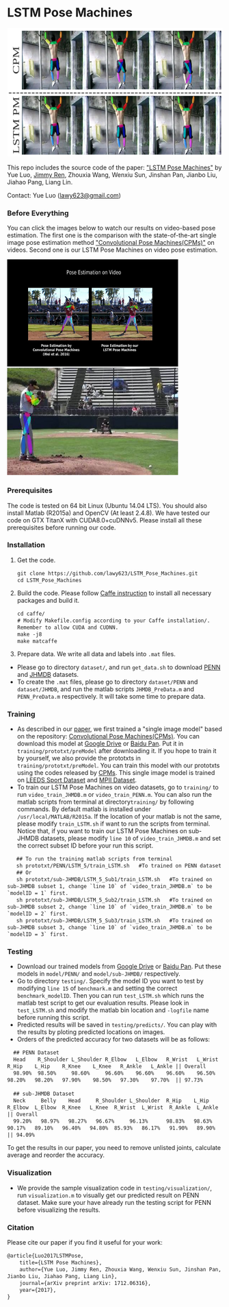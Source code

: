 # LSTM Pose Machines

<img src="figs/img.png" width="800" height="300" />

This repo includes the source code of the paper:
["LSTM Pose Machines"](https://arxiv.org/abs/1712.06316) by Yue Luo, [Jimmy Ren](http://www.jimmyren.com/), Zhouxia Wang, Wenxiu Sun, Jinshan Pan, Jianbo Liu, Jiahao Pang, Liang Lin.

Contact: Yue Luo (lawy623@gmail.com)

### Before Everything
You can click the images below to watch our results on video-based pose estimation. The first one is the comparison with the state-of-the-art single image pose estimation method ["Convolutional Pose Machines(CPMs)"](https://github.com/shihenw/convolutional-pose-machines-release) on videos. Second one is our LSTM Pose Machines on video pose estimation.

<a href="https://youtu.be/gOUcV4ZCT4A" target="_blank"><img src="figs/compare.png" width="400" height="250" /></a>
<a href="https://youtu.be/-sP3LWl6Ul0" target="_blank"><img src="figs/result.png" width="400" height="250" /></a>

### Prerequisites
The code is tested on 64 bit Linux (Ubuntu 14.04 LTS). You should also install Matlab (R2015a) and OpenCV (At least 2.4.8). We have tested our code on GTX TitanX with CUDA8.0+cuDNNv5. Please install all these prerequisites before running our code.
   
### Installation
1. Get the code. 
   ```Shell
   git clone https://github.com/lawy623/LSTM_Pose_Machines.git
   cd LSTM_Pose_Machines
   ```
2. Build the code. Please follow [Caffe instruction](http://caffe.berkeleyvision.org/installation.html) to install all necessary packages and build it.

   ```Shell
   cd caffe/
   # Modify Makefile.config according to your Caffe installation/. Remember to allow CUDA and CUDNN.
   make -j8
   make matcaffe
   ```
3. Prepare data. We write all data and labels into `.mat` files.

- Please go to directory `dataset/`, and run `get_data.sh` to download [PENN](http://dreamdragon.github.io/PennAction/) and [JHMDB](http://jhmdb.is.tue.mpg.de/) datasets.
- To create the `.mat` files, please go to directory `dataset/PENN` and `dataset/JHMDB`, and run the matlab scripts `JHMDB_PreData.m` and `PENN_PreData.m` respectively. It will take some time to prepare data.

### Training
- As described in our [paper](https://arxiv.org/abs/1712.06316), we first trained a "single image model" based on the repository: [Convolutional Pose Machines(CPMs)](https://github.com/shihenw/convolutional-pose-machines-release). You can download this model at [Google Drive](https://drive.google.com/open?id=1IfcSywYsX33aA_s8fw6rw7C7JJnqp6Fe) or [Baidu Pan](https://pan.baidu.com/s/1c17oOjm). Put it in `training/prototxt/preModel` after downloading it. If you hope to train it by yourself, we also provide the prototxts in `training/prototxt/preModel`. You can train this model with our prototxts using the codes released by [CPMs](https://github.com/shihenw/convolutional-pose-machines-release). This single image model is trained on [LEEDS Sport Dataset](http://www.comp.leeds.ac.uk/mat4saj/lsp.html) and [MPII Dataset](http://human-pose.mpi-inf.mpg.de/).
- To train our LSTM Pose Machines on video datasets, go to `training/` to run `video_train_JHMDB.m` or `video_train_PENN.m`. You can also run the matlab scripts from terminal at directory`training/` by following commands. By default matlab is installed under `/usr/local/MATLAB/R2015a`. If the location of your matlab is not the same, please modify `train_LSTM.sh` if want to run the scripts from terminal.
Notice that, if you want to train our LSTM Pose Machines on sub-JHMDB datasets, please modify `line 10` of `video_train_JHMDB.m` and set the correct subset ID before your run this script.

```Shell
   ## To run the training matlab scripts from terminal
   sh prototxt/PENN/LSTM_5/train_LSTM.sh   #To trained on PENN dataset
   ## Or
   sh prototxt/sub-JHMDB/LSTM_5_Sub1/train_LSTM.sh   #To trained on sub-JHMDB subset 1, change `line 10` of `video_train_JHMDB.m` to be `modelID = 1` first.
   sh prototxt/sub-JHMDB/LSTM_5_Sub2/train_LSTM.sh   #To trained on sub-JHMDB subset 2, change `line 10` of `video_train_JHMDB.m` to be `modelID = 2` first.
   sh prototxt/sub-JHMDB/LSTM_5_Sub3/train_LSTM.sh   #To trained on sub-JHMDB subset 3, change `line 10` of `video_train_JHMDB.m` to be `modelID = 3` first.
```

### Testing
- Download our trained models from [Google Drive](https://drive.google.com/open?id=17138Rx2OYrMrEbg8jt5_v4doxCAdQwxM) or [Baidu Pan](https://pan.baidu.com/s/1eS8hapW). Put these models in `model/PENN/` and `model/sub-JHMDB/` respectively.
- Go to directory `testing/`. Specify the model ID you want to test by modifying `line 15` of `benchmark.m` and setting the correct `benchmark_modelID`. Then you can run `test_LSTM.sh` which runs the matlab test script to get our evaluation results. Please look in `test_LSTM.sh` and modify the matlab bin location and `-logfile` name before running this script.
- Predicted results will be saved in `testing/predicts/`. You can play with the results by ploting predicted locations on images.
- Orders of the predicted accuracy for two datasets will be as follows:
```
  ## PENN Dataset
  Head    R_Shoulder L_Shoulder R_Elbow   L_Elbow   R_Wrist   L_Wrist   R_Hip    L_Hip    R_Knee    L_Knee   R_Ankle   L_Ankle || Overall
  98.90%  98.50%     98.60%     96.60%    96.60%    96.60%    96.50%    98.20%   98.20%   97.90%    98.50%   97.30%    97.70%  || 97.73%
  
  ## sub-JHMDB Dataset
  Neck     Belly    Head     R_Shoulder L_Shoulder  R_Hip    L_Hip    R_Elbow  L_Elbow  R_Knee   L_Knee  R_Wrist  L_Wrist  R_Ankle  L_Ankle || Overall
  99.20%   98.97%   98.27%   96.67%     96.13%      98.83%   98.63%   90.17%   89.10%   96.40%   94.80%  85.93%   86.17%   91.90%   89.90%  || 94.09%
```
To get the results in our paper, you need to remove unlisted joints, calculate average and reorder the accuracy.

### Visualization
- We provide the sample visualization code in `testing/visualization/`, run `visualization.m` to visually get our predicted result on PENN dataset. Make sure your have already run the testing script for PENN before visualizing the results.

### Citation
Please cite our paper if you find it useful for your work:
```
@article{Luo2017LSTMPose,
    title={LSTM Pose Machines},
    author={Yue Luo, Jimmy Ren, Zhouxia Wang, Wenxiu Sun, Jinshan Pan, Jianbo Liu, Jiahao Pang, Liang Lin},
    journal={arXiv preprint arXiv: 1712.06316},
    year={2017},
}
